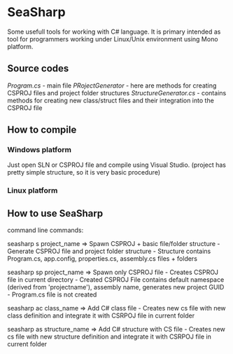 # SeaSharp
Some usefull tools for working with C# language. It is primary intended as tool for programmers working under Linux/Unix environment using Mono platform.

## Source codes
*Program.cs* - main file
*PRojectGenerator* - here are methods for creating CSPROJ files and project folder structures
*StructureGenerator.cs* - contains methods for creating new class/struct files and their integration into the CSPROJ file

## How to compile

### Windows platform
Just open SLN or CSPROJ file and compile using Visual Studio.
(project has pretty simple structure, so it is very basic procedure)

### Linux platform

## How to use SeaSharp
command line commands:

seasharp s  project_name    => Spawn CSPROJ + basic file/folder structure
    - Generate CSPROJ file and project folder structure
        - Structure contains Program.cs, app.config, properties.cs, assembly.cs files + folders

seasharp sp project_name    => Spawn only CSPROJ file
    - Creates CSPROJ file in current directory
    - Created CSPROJ File contains default namespace (derived from 'projectname'), assembly name, generates new project GUID
    - Program.cs file is not created
    
seasharp ac class_name      => Add C# class file
    - Creates new cs file with new class definition and integrate it with CSRPOJ file in current folder

seasharp as structure_name  => Add C# structure with CS file
    - Creates new cs file with new structure definition and integrate it with CSRPOJ file in current folder